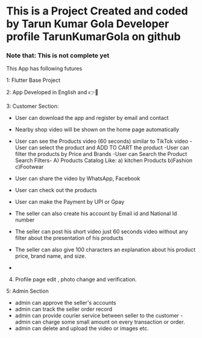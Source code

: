 # This is a Project Created and coded by Tarun Kumar Gola Developer profile TarunKumarGola on github

### Note that: This is not complete yet
This App has following futures

1: Flutter Base Project

2: App Developed in English and 👉📱

3: Customer Section:

- User can download the app and register by email and contact
- Nearby shop video will be shown on the home page automatically
- User can see the Products video (60 seconds) similar to TikTok video
-User can select the product and ADD TO CART the product
-User can filter the products by Price and Brands
-User can Search the Product
Search Filters-
A) Products Catalog
Like:
a) kitchen Products b)Fashion c)Footwear

- User can share the video by WhatsApp, Facebook
- User can check out the products
- User can make the Payment by UPI or Gpay
- The seller can also create his account by Email id and National Id number
- The seller can post his short video just 60 seconds video without any filter about the presentation of his products
- The seller can also give 100 characters an explanation about his product price, brand name, and size.
-
4. Profile page edit , photo change and verification.

5: Admin Section
- admin can approve the seller's accounts
- admin can track the seller order record
- admin can provide courier service between seller to the customer
-admin can charge some small amount on every transaction or order.
- admin can delete and upload the video or images etc.
